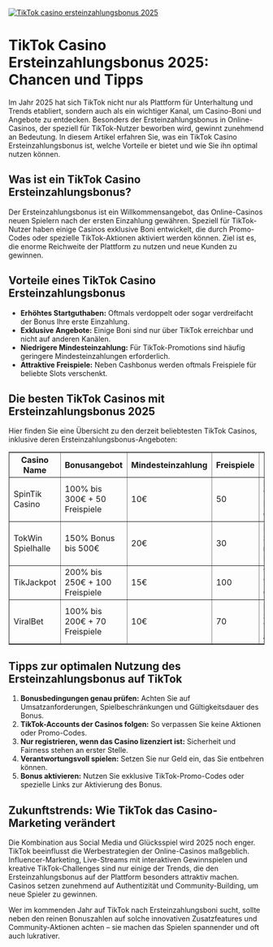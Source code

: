[![TikTok casino ersteinzahlungsbonus 2025](https://123-caf.pages.dev/gitsignup.png)](https://vrmoo.ru/Bt82HjjY)

<h1>TikTok Casino Ersteinzahlungsbonus 2025: Chancen und Tipps</h1>  <p>Im Jahr 2025 hat sich TikTok nicht nur als Plattform für Unterhaltung und Trends etabliert, sondern auch als ein wichtiger Kanal, um Casino-Boni und Angebote zu entdecken. Besonders der Ersteinzahlungsbonus in Online-Casinos, der speziell für TikTok-Nutzer beworben wird, gewinnt zunehmend an Bedeutung. In diesem Artikel erfahren Sie, was ein TikTok Casino Ersteinzahlungsbonus ist, welche Vorteile er bietet und wie Sie ihn optimal nutzen können.</p>  <h2>Was ist ein TikTok Casino Ersteinzahlungsbonus?</h2> <p>Der Ersteinzahlungsbonus ist ein Willkommensangebot, das Online-Casinos neuen Spielern nach der ersten Einzahlung gewähren. Speziell für TikTok-Nutzer haben einige Casinos exklusive Boni entwickelt, die durch Promo-Codes oder spezielle TikTok-Aktionen aktiviert werden können. Ziel ist es, die enorme Reichweite der Plattform zu nutzen und neue Kunden zu gewinnen.</p>  <h2>Vorteile eines TikTok Casino Ersteinzahlungsbonus</h2> <ul>   <li><strong>Erhöhtes Startguthaben:</strong> Oftmals verdoppelt oder sogar verdreifacht der Bonus Ihre erste Einzahlung.</li>   <li><strong>Exklusive Angebote:</strong> Einige Boni sind nur über TikTok erreichbar und nicht auf anderen Kanälen.</li>   <li><strong>Niedrigere Mindesteinzahlung:</strong> Für TikTok-Promotions sind häufig geringere Mindesteinzahlungen erforderlich.</li>   <li><strong>Attraktive Freispiele:</strong> Neben Cashbonus werden oftmals Freispiele für beliebte Slots verschenkt.</li> </ul>  <h2>Die besten TikTok Casinos mit Ersteinzahlungsbonus 2025</h2> <p>Hier finden Sie eine Übersicht zu den derzeit beliebtesten TikTok Casinos, inklusive deren Ersteinzahlungsbonus-Angeboten:</p>  <table border="1" cellpadding="8" cellspacing="0" style="border-collapse: collapse; width: 100%;">   <thead>     <tr>       <th>Casino Name</th>       <th>Bonusangebot</th>       <th>Mindesteinzahlung</th>       <th>Freispiele</th>       <th>Besondere Features</th>     </tr>   </thead>   <tbody>     <tr>       <td>SpinTik Casino</td>       <td>100% bis 300€ + 50 Freispiele</td>       <td>10€</td>       <td>50</td>       <td>Exklusive TikTok-Promo-Codes</td>     </tr>     <tr>       <td>TokWin Spielhalle</td>       <td>150% Bonus bis 500€</td>       <td>20€</td>       <td>30</td>       <td>Live-Streams mit Influencern</td>     </tr>     <tr>       <td>TikJackpot</td>       <td>200% bis 250€ + 100 Freispiele</td>       <td>15€</td>       <td>100</td>       <td>Tägliche TikTok-Challenges</td>     </tr>     <tr>       <td>ViralBet</td>       <td>100% bis 200€ + 70 Freispiele</td>       <td>10€</td>       <td>70</td>       <td>Exklusive Slot-Tutorials auf TikTok</td>     </tr>   </tbody> </table>  <h2>Tipps zur optimalen Nutzung des Ersteinzahlungsbonus auf TikTok</h2> <ol>   <li><strong>Bonusbedingungen genau prüfen:</strong> Achten Sie auf Umsatzanforderungen, Spielbeschränkungen und Gültigkeitsdauer des Bonus.</li>   <li><strong>TikTok-Accounts der Casinos folgen:</strong> So verpassen Sie keine Aktionen oder Promo-Codes.</li>   <li><strong>Nur registrieren, wenn das Casino lizenziert ist:</strong> Sicherheit und Fairness stehen an erster Stelle.</li>   <li><strong>Verantwortungsvoll spielen:</strong> Setzen Sie nur Geld ein, das Sie entbehren können.</li>   <li><strong>Bonus aktivieren:</strong> Nutzen Sie exklusive TikTok-Promo-Codes oder spezielle Links zur Aktivierung des Bonus.</li> </ol>  <h2>Zukunftstrends: Wie TikTok das Casino-Marketing verändert</h2> <p>Die Kombination aus Social Media und Glücksspiel wird 2025 noch enger. TikTok beeinflusst die Werbestrategien der Online-Casinos maßgeblich. Influencer-Marketing, Live-Streams mit interaktiven Gewinnspielen und kreative TikTok-Challenges sind nur einige der Trends, die den Ersteinzahlungsbonus auf der Plattform besonders attraktiv machen. Casinos setzen zunehmend auf Authentizität und Community-Building, um neue Spieler zu gewinnen.</p>  <p>Wer im kommenden Jahr auf TikTok nach Ersteinzahlungsboni sucht, sollte neben den reinen Bonuszahlen auf solche innovativen Zusatzfeatures und Community-Aktionen achten – sie machen das Spielen spannender und oft auch lukrativer.</p>